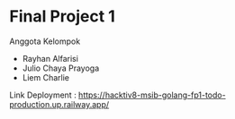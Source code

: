 # Final Project 1

Anggota Kelompok

- Rayhan Alfarisi
- Julio Chaya Prayoga
- Liem Charlie

Link Deployment :
https://hacktiv8-msib-golang-fp1-todo-production.up.railway.app/
